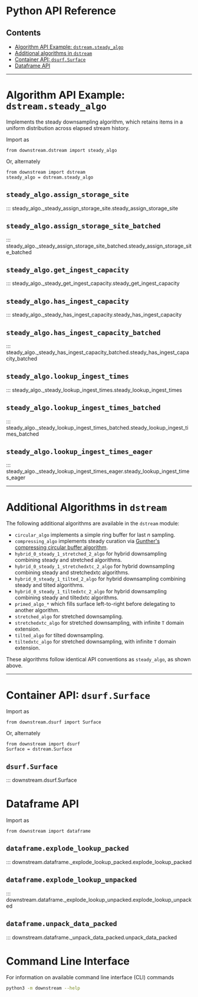 # Python API Reference

## Contents

- [Algorithm API Example: `dstream.steady_algo`](#algorithm-api-example-dstreamsteady_algo)
- [Additional algorithms in `dstream`](#additional-algorithms-in-dstream)
- [Container API: `dsurf.Surface`](#container-api-dsurfsurface)
- [Dataframe API](#dataframe-api)


---
# Algorithm API Example: `dstream.steady_algo`

Implements the steady downsampling algorithm, which retains items in a uniform distribution across elapsed stream history.

Import as
```python3
from downstream.dstream import steady_algo
```

Or, alternately
```python3
from downstream import dstream
steady_algo = dstream.steady_algo
```


## `steady_algo.assign_storage_site`

::: steady_algo._steady_assign_storage_site.steady_assign_storage_site

## `steady_algo.assign_storage_site_batched`

::: steady_algo._steady_assign_storage_site_batched.steady_assign_storage_site_batched


## `steady_algo.get_ingest_capacity`

::: steady_algo._steady_get_ingest_capacity.steady_get_ingest_capacity


## `steady_algo.has_ingest_capacity`

::: steady_algo._steady_has_ingest_capacity.steady_has_ingest_capacity


## `steady_algo.has_ingest_capacity_batched`

::: steady_algo._steady_has_ingest_capacity_batched.steady_has_ingest_capacity_batched


## `steady_algo.lookup_ingest_times`

::: steady_algo._steady_lookup_ingest_times.steady_lookup_ingest_times


## `steady_algo.lookup_ingest_times_batched`

::: steady_algo._steady_lookup_ingest_times_batched.steady_lookup_ingest_times_batched


## `steady_algo.lookup_ingest_times_eager`

::: steady_algo._steady_lookup_ingest_times_eager.steady_lookup_ingest_times_eager


---
# Additional Algorithms in `dstream`

The following additional algorithms are available in the `dstream` module:

* `circular_algo` implements a simple ring buffer for last *n* sampling.
* `compressing_algo` implements steady curation via [Gunther's compressing circular buffer algorithm](https://doi.org/10.1145/2559995).
* `hybrid_0_steady_1_stretched_2_algo` for hybrid downsampling combining steady and stretched algorithms.
* `hybrid_0_steady_1_stretchedxtc_2_algo` for hybrid downsampling combining steady and stretchedxtc algorithms.
* `hybrid_0_steady_1_tilted_2_algo` for hybrid downsampling combining steady and tilted algorithms.
* `hybrid_0_steady_1_tiltedxtc_2_algo` for hybrid downsampling combining steady and tiltedxtc algorithms.
* `primed_algo_*` which fills surface left-to-right before delegating to another algorithm.
* `stretched_algo` for stretched downsampling.
* `stretchedxtc_algo` for stretched downsampling, with infinite `T` domain extension.
* `tilted_algo` for tilted downsampling.
* `tiltedxtc_algo` for stretched downsampling, with infinite `T` domain extension.


These algorithms follow identical API conventions as `steady_algo`, as shown above.

---

# Container API: `dsurf.Surface`

Import as
```python3
from downstream.dsurf import Surface
```

Or, alternately
```python3
from downstream import dsurf
Surface = dstream.Surface
```

## `dsurf.Surface`

::: downstream.dsurf.Surface

# Dataframe API

Import as
```python3
from downstream import dataframe
```

## `dataframe.explode_lookup_packed`

::: downstream.dataframe._explode_lookup_packed.explode_lookup_packed

## `dataframe.explode_lookup_unpacked`

::: downstream.dataframe._explode_lookup_unpacked.explode_lookup_unpacked

## `dataframe.unpack_data_packed`

::: downstream.dataframe._unpack_data_packed.unpack_data_packed

# Command Line Interface

For information on available command line interface (CLI) commands
```bash
python3 -m downstream --help
```
